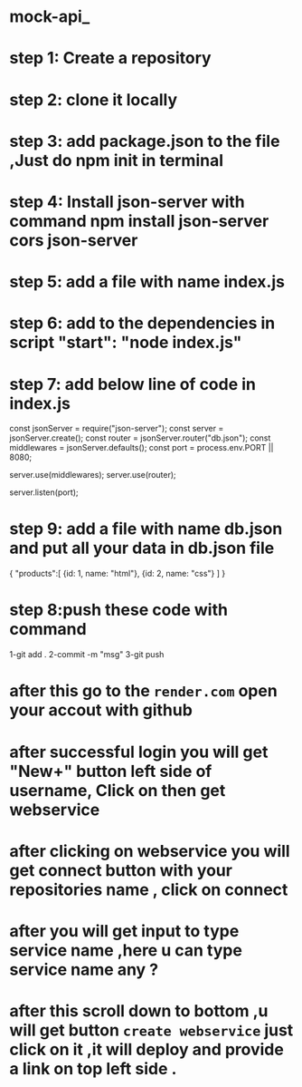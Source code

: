 # mock-api\_

# step 1: Create a repository

# step 2: clone it locally

# step 3: add package.json to the file ,Just do npm init in terminal

# step 4: Install json-server with command npm install json-server cors json-server

# step 5: add a file with name index.js

# step 6: add to the dependencies in script "start": "node index.js"

# step 7: add below line of code in index.js

const jsonServer = require("json-server");
const server = jsonServer.create();
const router = jsonServer.router("db.json");
const middlewares = jsonServer.defaults();
const port = process.env.PORT || 8080;

server.use(middlewares);
server.use(router);

server.listen(port);

# step 9: add a file with name db.json and put all your data in db.json file

{
"products":[
{id: 1, name: "html"},
{id: 2, name: "css"}
]
}

# step 8:push these code with command

1-git add .
2-commit -m "msg"
3-git push

# after this go to the `render.com` open your accout with github

# after successful login you will get "New+" button left side of username, Click on then get webservice

# after clicking on webservice you will get connect button with your repositories name , click on connect

# after you will get input to type service name ,here u can type service name any ?

# after this scroll down to bottom ,u will get button `create webservice` just click on it ,it will deploy and provide a link on top left side .
